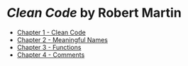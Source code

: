 # _Clean Code_ by Robert Martin

* [Chapter 1 - Clean Code](chapter-1.md)
* [Chapter 2 - Meaningful Names](chapter-2.md)
* [Chapter 3 - Functions](chapter-3.md)
* [Chapter 4 - Comments](chapter-4.md)